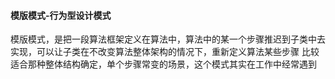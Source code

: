 #### 模版模式-行为型设计模式
模版模式，是把一段算法框架定义在算法中，算法中的某一个步骤推迟到子类中去实现，可以让子类在不改变算法整体架构的情况下，重新定义算法某些步骤
比较适合那种整体结构确定，单个步骤常变的场景，这个模式其实在工作中经常遇到
